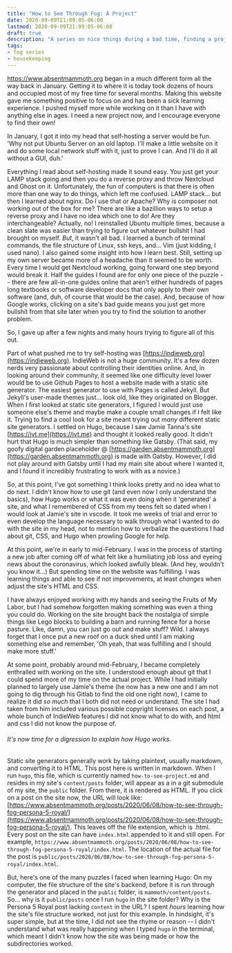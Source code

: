 ```yaml
---
title: "How to See Through Fog: A Project"
date: 2020-09-09T21:09:05-06:00
lastmod: 2020-09-09T21:09:05-06:00
draft: true
description: "A series on nice things during a bad time, finding a project edition."
tags:
- fog series
- housekeeping
---
```


https://www.absentmammoth.org began in a much different form all the way back in January. Getting it to where it is today took dozens of hours and occupied most of my free time for several months. Making this website gave me something positive to focus on and has been a sick learning experience. I pushed myself more while working on it than I have with anything else in ages. I need a new project now, and I encourage everyone to find their own!

<!--more-->

In January, I got it into my head that self-hosting a server would be fun. 'Why not put Ubuntu Server on an old laptop. I'll make a little website on it and do some local network stuff with it, just to prove I can. And I'll do it all without a GUI, duh.' 

 Everything I read about self-hosting made it sound easy. You just get your LAMP stack going and then you do a reverse proxy and throw Nextcloud and Ghost on it. Unfortunately, the fun of computers is that there is often more than one way to do things, which left me confused. LAMP stack... but then I learned about nginx. Do I use that or Apache? Why is composer not working out of the box for me? There are like a bazillion ways to setup a reverse proxy and I have no idea which one to do! Are they interchangeable? Actually, no! I reinstalled Ubuntu multiple times, because a clean slate was easier than trying to figure out whatever bullshit I had brought on myself. *But*, it wasn't all bad. I learned a bunch of terminal commands, the file structure of Linux, ssh keys, and... Vim (just kidding, I used nano). I also gained some insight into how I learn best. Still, setting up my own server became more of a headache than it seemed to be worth. Every time I would get Nextcloud working, going forward one step beyond would break it. Half the guides I found are for only one piece of the puzzle -- there are few all-in-one guides online that aren't either hundreds of pages long textbooks or software developer docs that only apply to their own software (and, duh, of course that would be the case). And, because of how Google works, clicking on a site's bad guide means you just get more bullshit from that site later when you try to find the solution to another problem.
 
 So, I gave up after a few nights and many hours trying to figure all of this out.
 
 Part of what pushed me to try self-hosting was [https://indieweb.org](https://indieweb.org). IndieWeb is not a huge community. It's a few dozen nerds very passionate about controlling their identities online. And, in looking around their community, it seemed like one difficulty level lower would be to use Github Pages to host a website made with a static site generator. The easiest generator to use with Pages is called Jekyll. But Jekyll's user-made themes just... look old, like they originated on Blogger. When I first looked at static site generators, I figured I would just use someone else's theme and maybe make a couple small changes if I felt like it. Trying to find a cool look for a site meant trying out *many* different static site generators. I settled on Hugo, because I saw Jamie Tanna's site [https://jvt.me](https://jvt.me) and thought it looked really good. It didn't hurt that Hugo is much simpler than something like Gatsby. (That said, my goofy digital garden placeholder @ [https://garden.absentmammoth.org](https://garden.absentmammoth.org) is made with Gatsby. However, I did not play around with Gatsby until I had my main site about where I wanted it, and I found it incredibly frustrating to work with as a novice.)
 
 So, at this point, I've got something I think looks pretty and no idea what to do next. I didn't know how to use git (and even now I only understand the basics), how Hugo works or what it was even doing when it 'generated' a site, and what I remembered of CSS from my teens felt so dated when I would look at Jamie's site in vscode. It took me weeks of trial and error to even develop the language necessary to walk through what I wanted to do with the site in my head, not to mention how to verbalize the questions I had about git, CSS, and Hugo when prowling Google for help.
 
 At this point, we're in early to mid-February. I was in the process of starting a new job after coming off of what felt like a humiliating job loss and eyeing news about the coronavirus, which looked awfully bleak. (And hey, wouldn't you know it...) But spending time on the website was fulfilling. I was learning things and able to see if not improvements, at least *changes* when adjust the site's HTML and CSS.
 
 I have always enjoyed working with my hands and seeing the Fruits of My Labor, but I had somehow forgotten making something was even a thing you could do. Working on the site brought back the nostalgia of simple things like Lego blocks to building a barn and running fence for a horse pasture. Like, damn, you can just go out and make stuff? Wild. I always forget that I once put a new roof on a duck shed until I am making something else and remember, 'Oh yeah, that was fulfilling and I should make more stuff.' 
 
 At some point, probably around mid-February, I became completely enthralled with working on the site. I understood enough about git that I could spend more of my time on the actual project. While I had initially planned to largely use Jamie's theme (he now has a new one and I am not going to dig through his Gitlab to find the old one right now), I came to realize it did *so much* that I both did not need or understand. The site I had taken from him included various possible copyright licenses on each post, a whole bunch of IndieWeb features I did not know what to do with, and html and css I did not know the purpose of. 
 
 ###### It's now time for a digression to explain how Hugo works.
 
 Static site generators generally work by taking plaintext, usually markdown, and converting it to HTML. This post here is written in markdown. When I run `hugo`, this file, which is currently named `how-to-see-project.md` and resides in my site's `content/posts` folder, will appear as a in a git submodule of my site, the `public` folder. From there, it is rendered as HTML. If you click on a post on the site now, the URL will look like: [https://www.absentmammoth.org/posts/2020/06/08/how-to-see-through-fog-persona-5-royal/](https://www.absentmammoth.org/posts/2020/06/08/how-to-see-through-fog-persona-5-royal/). This leaves off the file extension, which is .html. Every post on the site can have `index.html` appended to it and still open. For example, `https://www.absentmammoth.org/posts/2020/06/08/how-to-see-through-fog-persona-5-royal/index.html`. The location of the actual file for the post is `public/posts/2020/06/08/how-to-see-through-fog-persona-5-royal/index.html`. 
 
 But, here's one of the many puzzles I faced when learning Hugo: On my computer, the file structure of the site's backend, before it is run through the generator and placed in the `public` folder, is `mammoth/content/posts`. So... why is it `public/posts` once I run `hugo` in the site folder? Why is the Persona 5 Royal post lacking `content` in the URL? I spent *hours* learning how the site's file structure worked, not just for this example. In hindsight, it's super simple, but at the time, I did not see the rhyme or reason -- I didn't understand what was really happening when I typed `hugo` in the terminal, which meant I didn't know how the site was being made or how the subdirectories worked. 